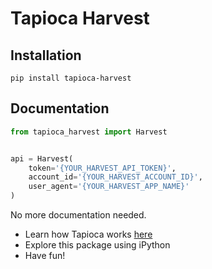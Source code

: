 # Tapioca Harvest

## Installation
```
pip install tapioca-harvest
```

## Documentation
``` python
from tapioca_harvest import Harvest


api = Harvest(
    token='{YOUR_HARVEST_API_TOKEN}',
    account_id='{YOUR_HARVEST_ACCOUNT_ID}',
    user_agent='{YOUR_HARVEST_APP_NAME}'
)

```

No more documentation needed.

- Learn how Tapioca works [here](http://tapioca-wrapper.readthedocs.org/en/stable/quickstart.html)
- Explore this package using iPython
- Have fun!
